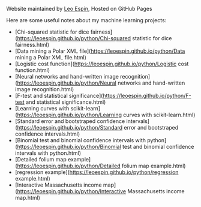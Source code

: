 Website maintained by [Leo Espin](https://github.com/leoEspin), Hosted on GitHub Pages

Here are some useful notes about my machine learning projects:
* [Chi-squared statistic for dice fairness](https://leoespin.github.io/python/Chi-squared statistic for dice fairness.html)
* [Data mining a Polar XML file](https://leoespin.github.io/python/Data mining a Polar XML file.html)
* [Logistic cost function](https://leoespin.github.io/python/Logistic cost function.html)
* [Neural networks and hand-written image recognition](https://leoespin.github.io/python/Neural networks and hand-written image recognition.html)
* [F-test and statistical significance](https://leoespin.github.io/python/F-test and statistical significance.html)
* [Learning curves with scikit-learn](https://leoespin.github.io/python/Learning curves with scikit-learn.html)
* [Standard error and bootstraped confidence intervals](https://leoespin.github.io/python/Standard error and bootstraped confidence intervals.html)
* [Binomial test and binomial confidence intervals with python](https://leoespin.github.io/python/Binomial test and binomial confidence intervals with python.html)
* [Detailed folium map example](https://leoespin.github.io/python/Detailed folium map example.html)
* [regression example](https://leoespin.github.io/python/regression example.html)
* [Interactive Massachusetts income map](https://leoespin.github.io/python/Interactive Massachusetts income map.html)
